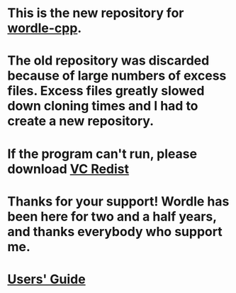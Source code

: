 # This is the new repository for [wordle-cpp](https://github.com/Davidasx/wordle-cpp).

# The old repository was discarded because of large numbers of excess files. Excess files greatly slowed down cloning times and I had to create a new repository.

# If the program can't run, please download [VC Redist](https://learn.microsoft.com/en-us/cpp/windows/latest-supported-vc-redist?view=msvc-170)

# Thanks for your support! Wordle has been here for two and a half years, and thanks everybody who support me.

# [Users' Guide](../USAGE.md)